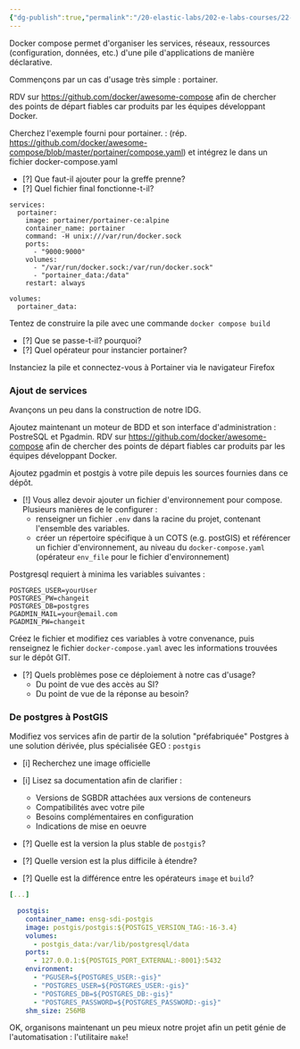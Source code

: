```yaml
---
{"dg-publish":true,"permalink":"/20-elastic-labs/202-e-labs-courses/22-ensg/221-sdi-with-microservices-2024-fr/labs/lab-02-introduction-a-docker-compose/","noteIcon":""}
---
```



Docker compose permet d'organiser les services, réseaux, ressources (configuration, données, etc.) d'une pile d'applications de manière déclarative. 

Commençons par un cas d'usage très simple : portainer. 

RDV sur https://github.com/docker/awesome-compose afin de chercher des points de départ fiables car produits par les équipes développant Docker. 

Cherchez l'exemple fourni pour portainer. : (rép. https://github.com/docker/awesome-compose/blob/master/portainer/compose.yaml) et intégrez le dans un fichier docker-compose.yaml

- [?] Que faut-il ajouter pour la greffe prenne? 
- [?] Quel fichier final fonctionne-t-il? 

```
services:
  portainer:
    image: portainer/portainer-ce:alpine
    container_name: portainer
    command: -H unix:///var/run/docker.sock
    ports:
      - "9000:9000"
    volumes:
      - "/var/run/docker.sock:/var/run/docker.sock"
      - "portainer_data:/data"
    restart: always

volumes:
  portainer_data:
```

Tentez de construire la pile avec une commande `docker compose build`

- [?] Que se passe-t-il? pourquoi? 
- [?] Quel opérateur pour instancier portainer? 

Instanciez la pile et connectez-vous à Portainer via le navigateur Firefox 

### Ajout de services

Avançons un peu dans la construction de notre IDG. 

Ajoutez maintenant un moteur de BDD et son interface d'administration : PostreSQL et Pgadmin. RDV sur https://github.com/docker/awesome-compose afin de chercher des points de départ fiables car produits par les équipes développant Docker. 

Ajoutez pgadmin et postgis à votre pile depuis les sources fournies dans ce dépôt. 

- [!] Vous allez devoir ajouter un fichier d'environnement pour compose. Plusieurs manières de le configurer : 
	- renseigner un fichier `.env` dans la racine du projet, contenant l'ensemble des variables. 
	- créer un répertoire spécifique à un COTS (e.g. postGIS) et référencer un fichier d'environnement, au niveau du `docker-compose.yaml` (opérateur `env_file` pour le fichier d'environnement)

Postgresql requiert à minima les variables suivantes : 

```
POSTGRES_USER=yourUser
POSTGRES_PW=changeit
POSTGRES_DB=postgres
PGADMIN_MAIL=your@email.com
PGADMIN_PW=changeit
```

Créez le fichier et modifiez ces variables à votre convenance, puis renseignez le fichier `docker-compose.yaml` avec les informations trouvées sur le dépôt GIT. 

- [?] Quels problèmes pose ce déploiement à notre cas d'usage? 
	- Du point de vue des accès au SI?
	- Du point de vue de la réponse au besoin?

### De postgres à PostGIS

Modifiez vos services afin de partir de la solution "préfabriquée" Postgres à une solution dérivée, plus spécialisée GEO : `postgis`

- [i] Recherchez une image officielle
- [i] Lisez sa documentation afin de clarifier : 
	- Versions de SGBDR attachées aux versions de conteneurs
	- Compatibilités avec votre pile
	- Besoins complémentaires en configuration
	- Indications de mise en oeuvre 

- [?] Quelle est la version la plus stable de `postgis`?
- [?] Quelle version est la plus difficile à étendre? 
- [?] Quelle est la différence entre les opérateurs `image` et `build`?

``` docker-compose.yaml
[...]

  postgis:
    container_name: ensg-sdi-postgis
    image: postgis/postgis:${POSTGIS_VERSION_TAG:-16-3.4}
    volumes:
      - postgis_data:/var/lib/postgresql/data
    ports:
      - 127.0.0.1:${POSTGIS_PORT_EXTERNAL:-8001}:5432
    environment:
      - "PGUSER=${POSTGRES_USER:-gis}"
      - "POSTGRES_USER=${POSTGRES_USER:-gis}"
      - "POSTGRES_DB=${POSTGRES_DB:-gis}"
      - "POSTGRES_PASSWORD=${POSTGRES_PASSWORD:-gis}"
    shm_size: 256MB
```

OK, organisons maintenant un peu mieux notre projet afin un petit génie de l'automatisation : l'utilitaire `make`!
